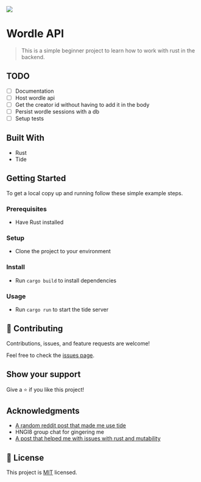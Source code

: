 ![](https://img.shields.io/badge/Microverse-blueviolet)

# Wordle API

> This is a simple beginner project to learn how to work with rust in the backend.

## TODO

- [ ] Documentation
- [ ] Host wordle api
- [ ] Get the creator id without having to add it in the body
- [ ] Persist wordle sessions with a db
- [ ] Setup tests

## Built With

- Rust
- Tide

<!-- ## Live Demo (if available)

[Live Demo Link](https://livedemo.com) -->

## Getting Started

To get a local copy up and running follow these simple example steps.

### Prerequisites

- Have Rust installed

### Setup

- Clone the project to your environment

### Install

- Run `cargo build` to install dependencies

### Usage

- Run `cargo run` to start the tide server

## 🤝 Contributing

Contributions, issues, and feature requests are welcome!

Feel free to check the [issues page](../../issues/).

## Show your support

Give a ⭐️ if you like this project!

## Acknowledgments

- [A random reddit post that made me use tide](https://www.reddit.com/r/rust/comments/nn2k6t/rust_for_backend_development/)
- HNGI8 group chat for gingering me
- [A post that helped me with issues with rust and mutability](https://javierviola.com/post/lets-create-a-basic-crud-with-rust-using-tide/)

## 📝 License

This project is [MIT](./LICENSE) licensed.
